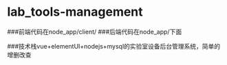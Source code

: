 # lab_tools-management

###前端代码在node_app/client/
###后端代码在node_app/下面

###技术栈vue+elementUI+nodejs+mysql的实验室设备后台管理系统，简单的增删改查

